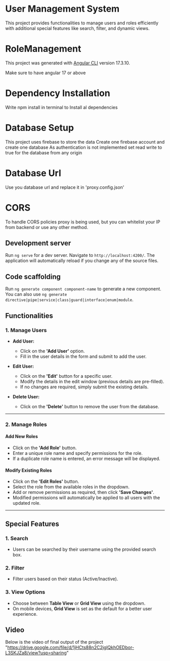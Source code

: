 # User Management System

This project provides functionalities to manage users and roles efficiently with additional special features like search, filter, and dynamic views.




# RoleManagement

This project was generated with [Angular CLI](https://github.com/angular/angular-cli) version 17.3.10.

Make sure to have angular 17 or above

# Dependency Installation
Write npm install in terminal to Install al dependencies

# Database Setup
This project uses firebase to store the data
Create one firebase account and create one database
As authentication is not implemented set read write to true for the database from any origin

# Database Url
Use you database url and replace it in 'proxy.config.json'

# CORS
To handle CORS policies proxy is being used, but you can whitelist your IP from backend or use any other method.

## Development server

Run `ng serve` for a dev server. Navigate to `http://localhost:4200/`. The application will automatically reload if you change any of the source files.

## Code scaffolding

Run `ng generate component component-name` to generate a new component. You can also use `ng generate directive|pipe|service|class|guard|interface|enum|module`.


## Functionalities

### **1. Manage Users**
- **Add User:**
  - Click on the **'Add User'** option.
  - Fill in the user details in the form and submit to add the user.

- **Edit User:**
  - Click on the **'Edit'** button for a specific user.
  - Modify the details in the edit window (previous details are pre-filled).
  - If no changes are required, simply submit the existing details.

- **Delete User:**
  - Click on the **'Delete'** button to remove the user from the database.

---

### **2. Manage Roles**

#### **Add New Roles**
- Click on the **'Add Role'** button.
- Enter a unique role name and specify permissions for the role.
- If a duplicate role name is entered, an error message will be displayed.

#### **Modify Existing Roles**
- Click on the **'Edit Roles'** button.
- Select the role from the available roles in the dropdown.
- Add or remove permissions as required, then click **'Save Changes'**.
- Modified permissions will automatically be applied to all users with the updated role.

---

## Special Features

### **1. Search**
- Users can be searched by their username using the provided search box.

### **2. Filter**
- Filter users based on their status (Active/Inactive).

### **3. View Options**
- Choose between **Table View** or **Grid View** using the dropdown.
- On mobile devices, **Grid View** is set as the default for a better user experience.

## Video
Below is the video of final output of the project
"https://drive.google.com/file/d/1jHCts88n2C2jglQkhOEDbor-L3SKJZa8/view?usp=sharing"